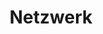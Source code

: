 ---
title: "Netzwerk"
textDE: "Das Junon besteht aus über 30 lokalen UN-Gruppen die sich mit verschiedenen Projekten beschäftigen. Jährlich treffen sich Delegierte dieser Gruppen um über die Zukunft des Junon zu entscheiden.

Jede/r kann an diesem Treffen teilnehmen und sich aktiv in die Arbeit des Junon einbringen."
textEN: ""
---